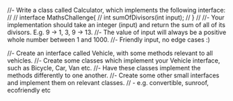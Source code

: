 //- Write a class called Calculator, which implements the following interface:
//
//    interface MathsChallenge{
//        int sumOfDivisors(int input);
//    }
//
//- Your implementation should take an integer (input) and return the sum of all of its divisors. E.g. 9 -> 1, 3, 9 -> 13.
//- The value of input will always be a positive whole number between 1 and 1000.
//- Friendly input, no edge cases :)

//- Create an interface called Vehicle, with some methods relevant to all vehicles.
//- Create some classes which implement your Vehicle interface, such as Bicycle, Car, Van etc.
//- Have these classes implement the methods differently to one another.
//- Create some other small interfaces and implement them on relevant classes.
//    - e.g. convertible, sunroof, ecofriendly etc 

